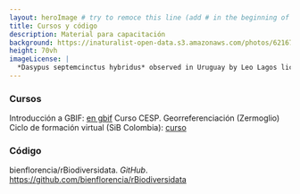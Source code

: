 ```yaml
---
layout: heroImage # try to remoce this line (add # in the beginning of the line to make it a comment) - then the layout will change, but the content remain the same
title: Cursos y código
description: Material para capacitación
background: https://inaturalist-open-data.s3.amazonaws.com/photos/62167586/original.jpg
height: 70vh
imageLicense: |
  *Dasypus septemcinctus hybridus* observed in Uruguay by Leo Lagos licensed under [CC BY](http://creativecommons.org/licenses/by/4.0/) via [iNaturalist](https://www.gbif.org/occurrence/2576425108)
---
```


### Cursos

Introducción a GBIF: [en gbif](https://docs.gbif.org/course-introduction-to-gbif/es/)
Curso CESP.
Georreferenciación (Zermoglio)
Ciclo de formación virtual (SiB Colombia): [curso](https://biodiversidad.co/formacion/laboratorios/)

### Código

bienflorencia/rBiodiversidata. *GitHub*. https://github.com/bienflorencia/rBiodiversidata
